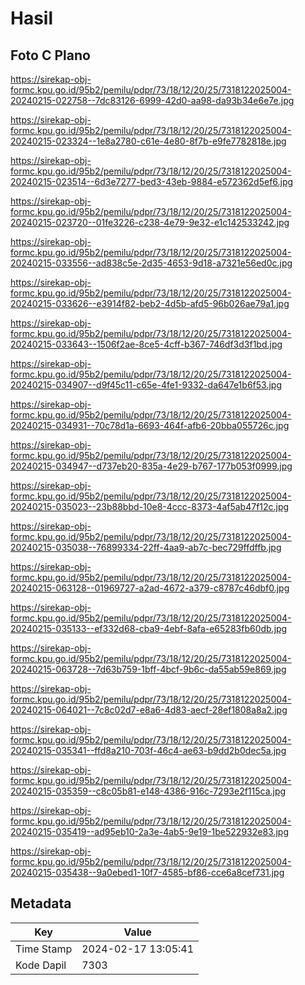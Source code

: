 # Hasil

## Foto C Plano

https://sirekap-obj-formc.kpu.go.id/95b2/pemilu/pdpr/73/18/12/20/25/7318122025004-20240215-022758--7dc83126-6999-42d0-aa98-da93b34e6e7e.jpg

https://sirekap-obj-formc.kpu.go.id/95b2/pemilu/pdpr/73/18/12/20/25/7318122025004-20240215-023324--1e8a2780-c61e-4e80-8f7b-e9fe7782818e.jpg

https://sirekap-obj-formc.kpu.go.id/95b2/pemilu/pdpr/73/18/12/20/25/7318122025004-20240215-023514--6d3e7277-bed3-43eb-9884-e572362d5ef6.jpg

https://sirekap-obj-formc.kpu.go.id/95b2/pemilu/pdpr/73/18/12/20/25/7318122025004-20240215-023720--01fe3226-c238-4e79-9e32-e1c142533242.jpg

https://sirekap-obj-formc.kpu.go.id/95b2/pemilu/pdpr/73/18/12/20/25/7318122025004-20240215-033556--ad838c5e-2d35-4653-9d18-a7321e56ed0c.jpg

https://sirekap-obj-formc.kpu.go.id/95b2/pemilu/pdpr/73/18/12/20/25/7318122025004-20240215-033626--e3914f82-beb2-4d5b-afd5-96b026ae79a1.jpg

https://sirekap-obj-formc.kpu.go.id/95b2/pemilu/pdpr/73/18/12/20/25/7318122025004-20240215-033643--1506f2ae-8ce5-4cff-b367-746df3d3f1bd.jpg

https://sirekap-obj-formc.kpu.go.id/95b2/pemilu/pdpr/73/18/12/20/25/7318122025004-20240215-034907--d9f45c11-c65e-4fe1-9332-da647e1b6f53.jpg

https://sirekap-obj-formc.kpu.go.id/95b2/pemilu/pdpr/73/18/12/20/25/7318122025004-20240215-034931--70c78d1a-6693-464f-afb6-20bba055726c.jpg

https://sirekap-obj-formc.kpu.go.id/95b2/pemilu/pdpr/73/18/12/20/25/7318122025004-20240215-034947--d737eb20-835a-4e29-b767-177b053f0999.jpg

https://sirekap-obj-formc.kpu.go.id/95b2/pemilu/pdpr/73/18/12/20/25/7318122025004-20240215-035023--23b88bbd-10e8-4ccc-8373-4af5ab47f12c.jpg

https://sirekap-obj-formc.kpu.go.id/95b2/pemilu/pdpr/73/18/12/20/25/7318122025004-20240215-035038--76899334-22ff-4aa9-ab7c-bec729ffdffb.jpg

https://sirekap-obj-formc.kpu.go.id/95b2/pemilu/pdpr/73/18/12/20/25/7318122025004-20240215-063128--01969727-a2ad-4672-a379-c8787c46dbf0.jpg

https://sirekap-obj-formc.kpu.go.id/95b2/pemilu/pdpr/73/18/12/20/25/7318122025004-20240215-035133--ef332d68-cba9-4ebf-8afa-e65283fb60db.jpg

https://sirekap-obj-formc.kpu.go.id/95b2/pemilu/pdpr/73/18/12/20/25/7318122025004-20240215-063728--7d63b759-1bff-4bcf-9b6c-da55ab59e869.jpg

https://sirekap-obj-formc.kpu.go.id/95b2/pemilu/pdpr/73/18/12/20/25/7318122025004-20240215-064021--7c8c02d7-e8a6-4d83-aecf-28ef1808a8a2.jpg

https://sirekap-obj-formc.kpu.go.id/95b2/pemilu/pdpr/73/18/12/20/25/7318122025004-20240215-035341--ffd8a210-703f-46c4-ae63-b9dd2b0dec5a.jpg

https://sirekap-obj-formc.kpu.go.id/95b2/pemilu/pdpr/73/18/12/20/25/7318122025004-20240215-035359--c8c05b81-e148-4386-916c-7293e2f115ca.jpg

https://sirekap-obj-formc.kpu.go.id/95b2/pemilu/pdpr/73/18/12/20/25/7318122025004-20240215-035419--ad95eb10-2a3e-4ab5-9e19-1be522932e83.jpg

https://sirekap-obj-formc.kpu.go.id/95b2/pemilu/pdpr/73/18/12/20/25/7318122025004-20240215-035438--9a0ebed1-10f7-4585-bf86-cce6a8cef731.jpg


## Metadata

| Key        | Value               |
| ---------- | ------------------- |
| Time Stamp | 2024-02-17 13:05:41 |
| Kode Dapil | 7303                |



